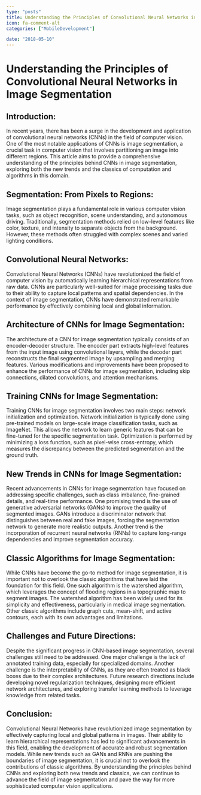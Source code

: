```yaml
---
type: "posts"
title: Understanding the Principles of Convolutional Neural Networks in Image Segmentation
icon: fa-comment-alt
categories: ["MobileDevelopment"]

date: "2018-05-10"
---
```




# Understanding the Principles of Convolutional Neural Networks in Image Segmentation

## Introduction:
In recent years, there has been a surge in the development and application of convolutional neural networks (CNNs) in the field of computer vision. One of the most notable applications of CNNs is image segmentation, a crucial task in computer vision that involves partitioning an image into different regions. This article aims to provide a comprehensive understanding of the principles behind CNNs in image segmentation, exploring both the new trends and the classics of computation and algorithms in this domain.

## Segmentation: From Pixels to Regions:
Image segmentation plays a fundamental role in various computer vision tasks, such as object recognition, scene understanding, and autonomous driving. Traditionally, segmentation methods relied on low-level features like color, texture, and intensity to separate objects from the background. However, these methods often struggled with complex scenes and varied lighting conditions.

## Convolutional Neural Networks:
Convolutional Neural Networks (CNNs) have revolutionized the field of computer vision by automatically learning hierarchical representations from raw data. CNNs are particularly well-suited for image processing tasks due to their ability to capture local patterns and spatial dependencies. In the context of image segmentation, CNNs have demonstrated remarkable performance by effectively combining local and global information.

## Architecture of CNNs for Image Segmentation:
The architecture of a CNN for image segmentation typically consists of an encoder-decoder structure. The encoder part extracts high-level features from the input image using convolutional layers, while the decoder part reconstructs the final segmented image by upsampling and merging features. Various modifications and improvements have been proposed to enhance the performance of CNNs for image segmentation, including skip connections, dilated convolutions, and attention mechanisms.

## Training CNNs for Image Segmentation:
Training CNNs for image segmentation involves two main steps: network initialization and optimization. Network initialization is typically done using pre-trained models on large-scale image classification tasks, such as ImageNet. This allows the network to learn generic features that can be fine-tuned for the specific segmentation task. Optimization is performed by minimizing a loss function, such as pixel-wise cross-entropy, which measures the discrepancy between the predicted segmentation and the ground truth.

## New Trends in CNNs for Image Segmentation:
Recent advancements in CNNs for image segmentation have focused on addressing specific challenges, such as class imbalance, fine-grained details, and real-time performance. One promising trend is the use of generative adversarial networks (GANs) to improve the quality of segmented images. GANs introduce a discriminator network that distinguishes between real and fake images, forcing the segmentation network to generate more realistic outputs. Another trend is the incorporation of recurrent neural networks (RNNs) to capture long-range dependencies and improve segmentation accuracy.

## Classic Algorithms for Image Segmentation:
While CNNs have become the go-to method for image segmentation, it is important not to overlook the classic algorithms that have laid the foundation for this field. One such algorithm is the watershed algorithm, which leverages the concept of flooding regions in a topographic map to segment images. The watershed algorithm has been widely used for its simplicity and effectiveness, particularly in medical image segmentation. Other classic algorithms include graph cuts, mean-shift, and active contours, each with its own advantages and limitations.

## Challenges and Future Directions:
Despite the significant progress in CNN-based image segmentation, several challenges still need to be addressed. One major challenge is the lack of annotated training data, especially for specialized domains. Another challenge is the interpretability of CNNs, as they are often treated as black boxes due to their complex architectures. Future research directions include developing novel regularization techniques, designing more efficient network architectures, and exploring transfer learning methods to leverage knowledge from related tasks.

## Conclusion:
Convolutional Neural Networks have revolutionized image segmentation by effectively capturing local and global patterns in images. Their ability to learn hierarchical representations has led to significant advancements in this field, enabling the development of accurate and robust segmentation models. While new trends such as GANs and RNNs are pushing the boundaries of image segmentation, it is crucial not to overlook the contributions of classic algorithms. By understanding the principles behind CNNs and exploring both new trends and classics, we can continue to advance the field of image segmentation and pave the way for more sophisticated computer vision applications.